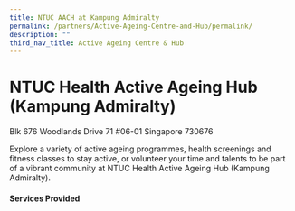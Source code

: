 ```yaml
---
title: NTUC AACH at Kampung Admiralty
permalink: /partners/Active-Ageing-Centre-and-Hub/permalink/
description: ""
third_nav_title: Active Ageing Centre & Hub
---
```

NTUC Health Active Ageing Hub (Kampung Admiralty)
=================================================

Blk 676 Woodlands Drive 71 #06-01 Singapore 730676

Explore a variety of active ageing programmes, health screenings and fitness classes to stay active, or volunteer your time and talents to be part of a vibrant community at NTUC Health Active Ageing Hub (Kampung Admiralty).






#### Services Provided